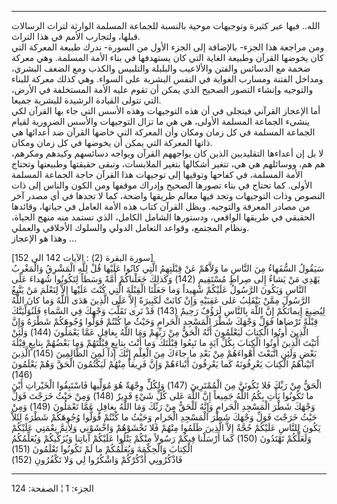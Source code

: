 ------------------------------------------------------------------------

الله.. فيها عبر كثيرة وتوجيهات موحية بالنسبة للجماعة المسلمة الوارثة
لتراث الرسالات قبلها، ولتجارب الأمم في هذا التراث.  
ومن مراجعة هذا الجزء- بالإضافة إلى الجزء الأول من السورة- ندرك طبيعة
المعركة التي كان يخوضها القرآن وطبيعة الغاية التي كان يستهدفها في بناء
الأمة المسلمة. وهي معركة ضخمة مع الدسائس والفتن والألاعيب والبلبلة
والتلبيس والكذب ومع الضعف البشري، ومداخل الفتنة ومسارب الغواية في النفس
البشرية على السواء. وهي كذلك معركة للبناء والتوجيه وإنشاء التصور الصحيح
الذي يمكن أن تقوم عليه الأمة المستخلفة في الأرض، التي تتولى القيادة
الرشيدة للبشرية جميعا.  
أما الإعجاز القرآني فيتجلى في أن هذه التوجيهات وهذه الأسس التي جاء بها
القرآن لكي ينشىء الجماعة المسلمة الأولى، هي هي ما تزال التوجيهات والأسس
الضرورية لقيام الجماعة المسلمة في كل زمان ومكان وأن المعركة التي خاضها
القرآن ضد أعدائها هي ذاتها المعركة التي يمكن أن يخوضها في كل زمان
ومكان.  
لا بل إن أعداءها التقليديين الذين كان يواجههم القرآن ويواجه دسائسهم
وكيدهم ومكرهم، هم هم، ووسائلهم هي هي، تتغير أشكالها بتغير الملابسات،
وتبقى حقيقتها وطبيعتها وتحتاج الأمة المسلمة، في كفاحها وتوقيها إلى
توجيهات هذا القرآن حاجة الجماعة المسلمة الأولى. كما تحتاج في بناء تصورها
الصحيح وإدراك موقفها ومن الكون والناس إلى ذات النصوص وذات التوجيهات وتجد
فيها معالم طريقها واضحة، كما لا تجدها في أي مصدر آخر من مصادر المعرفة
والتوجيه. ويظل القرآن كتاب هذه الأمة العامل في حياتها، وقائدها الحقيقي
في طريقها الواقعي، ودستورها الشامل الكامل، الذي تستمد منه منهج الحياة،
ونظام المجتمع، وقواعد التعامل الدولي والسلوك الأخلاقي والعملي.  
وهذا هو الإعجاز ...  
  
\[سورة البقرة (2) : الآيات 142 الى 152\]  
سَيَقُولُ السُّفَهاءُ مِنَ النَّاسِ ما وَلاَّهُمْ عَنْ قِبْلَتِهِمُ الَّتِي كانُوا عَلَيْها قُلْ لِلَّهِ الْمَشْرِقُ
وَالْمَغْرِبُ يَهْدِي مَنْ يَشاءُ إِلى صِراطٍ مُسْتَقِيمٍ (142) وَكَذلِكَ جَعَلْناكُمْ أُمَّةً وَسَطاً
لِتَكُونُوا شُهَداءَ عَلَى النَّاسِ وَيَكُونَ الرَّسُولُ عَلَيْكُمْ شَهِيداً وَما جَعَلْنَا الْقِبْلَةَ الَّتِي
كُنْتَ عَلَيْها إِلاَّ لِنَعْلَمَ مَنْ يَتَّبِعُ الرَّسُولَ مِمَّنْ يَنْقَلِبُ عَلى عَقِبَيْهِ وَإِنْ كانَتْ لَكَبِيرَةً
إِلاَّ عَلَى الَّذِينَ هَدَى اللَّهُ وَما كانَ اللَّهُ لِيُضِيعَ إِيمانَكُمْ إِنَّ اللَّهَ بِالنَّاسِ لَرَؤُفٌ
رَحِيمٌ (143) قَدْ نَرى تَقَلُّبَ وَجْهِكَ فِي السَّماءِ فَلَنُوَلِّيَنَّكَ قِبْلَةً تَرْضاها فَوَلِّ وَجْهَكَ شَطْرَ
الْمَسْجِدِ الْحَرامِ وَحَيْثُ ما كُنْتُمْ فَوَلُّوا وُجُوهَكُمْ شَطْرَهُ وَإِنَّ الَّذِينَ أُوتُوا الْكِتابَ
لَيَعْلَمُونَ أَنَّهُ الْحَقُّ مِنْ رَبِّهِمْ وَمَا اللَّهُ بِغافِلٍ عَمَّا يَعْمَلُونَ (144) وَلَئِنْ أَتَيْتَ الَّذِينَ
أُوتُوا الْكِتابَ بِكُلِّ آيَةٍ ما تَبِعُوا قِبْلَتَكَ وَما أَنْتَ بِتابِعٍ قِبْلَتَهُمْ وَما بَعْضُهُمْ بِتابِعٍ
قِبْلَةَ بَعْضٍ وَلَئِنِ اتَّبَعْتَ أَهْواءَهُمْ مِنْ بَعْدِ ما جاءَكَ مِنَ الْعِلْمِ إِنَّكَ إِذاً لَمِنَ الظَّالِمِينَ
(145) الَّذِينَ آتَيْناهُمُ الْكِتابَ يَعْرِفُونَهُ كَما يَعْرِفُونَ أَبْناءَهُمْ وَإِنَّ فَرِيقاً مِنْهُمْ
لَيَكْتُمُونَ الْحَقَّ وَهُمْ يَعْلَمُونَ (146)  
الْحَقُّ مِنْ رَبِّكَ فَلا تَكُونَنَّ مِنَ الْمُمْتَرِينَ (147) وَلِكُلٍّ وِجْهَةٌ هُوَ مُوَلِّيها فَاسْتَبِقُوا
الْخَيْراتِ أَيْنَ ما تَكُونُوا يَأْتِ بِكُمُ اللَّهُ جَمِيعاً إِنَّ اللَّهَ عَلى كُلِّ شَيْءٍ قَدِيرٌ (148)
وَمِنْ حَيْثُ خَرَجْتَ فَوَلِّ وَجْهَكَ شَطْرَ الْمَسْجِدِ الْحَرامِ وَإِنَّهُ لَلْحَقُّ مِنْ رَبِّكَ وَمَا اللَّهُ بِغافِلٍ
عَمَّا تَعْمَلُونَ (149) وَمِنْ حَيْثُ خَرَجْتَ فَوَلِّ وَجْهَكَ شَطْرَ الْمَسْجِدِ الْحَرامِ وَحَيْثُ ما كُنْتُمْ
فَوَلُّوا وُجُوهَكُمْ شَطْرَهُ لِئَلاَّ يَكُونَ لِلنَّاسِ عَلَيْكُمْ حُجَّةٌ إِلاَّ الَّذِينَ ظَلَمُوا مِنْهُمْ فَلا
تَخْشَوْهُمْ وَاخْشَوْنِي وَلِأُتِمَّ نِعْمَتِي عَلَيْكُمْ وَلَعَلَّكُمْ تَهْتَدُونَ (150) كَما أَرْسَلْنا فِيكُمْ
رَسُولاً مِنْكُمْ يَتْلُوا عَلَيْكُمْ آياتِنا وَيُزَكِّيكُمْ وَيُعَلِّمُكُمُ الْكِتابَ وَالْحِكْمَةَ وَيُعَلِّمُكُمْ ما
لَمْ تَكُونُوا تَعْلَمُونَ (151)  
فَاذْكُرُونِي أَذْكُرْكُمْ وَاشْكُرُوا لِي وَلا تَكْفُرُونِ (152)

------------------------------------------------------------------------

الجزء: 1 ¦ الصفحة: 124
